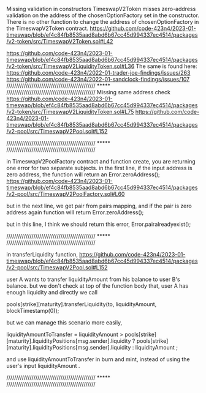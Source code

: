 Missing validation in constructors
TimeswapV2Token misses zero-address validation on the address of the chosenOptionFactory set in the constructor.
There is no other function to change the address of chosenOptionFactory in the TimeswapV2Token contract.
https://github.com/code-423n4/2023-01-timeswap/blob/ef4c84fb8535aad8abd6b67cc45d994337ec4514/packages/v2-token/src/TimeswapV2Token.sol#L42

https://github.com/code-423n4/2023-01-timeswap/blob/ef4c84fb8535aad8abd6b67cc45d994337ec4514/packages/v2-token/src/TimeswapV2LiquidityToken.sol#L36
The same is found here:
https://github.com/code-423n4/2022-01-trader-joe-findings/issues/263
https://github.com/code-423n4/2022-01-sandclock-findings/issues/107
////////////////////////////////////////////// ***** //////////////////////////////////////////////
Missing same address check
https://github.com/code-423n4/2023-01-timeswap/blob/ef4c84fb8535aad8abd6b67cc45d994337ec4514/packages/v2-token/src/TimeswapV2LiquidityToken.sol#L75
https://github.com/code-423n4/2023-01-timeswap/blob/ef4c84fb8535aad8abd6b67cc45d994337ec4514/packages/v2-pool/src/TimeswapV2Pool.sol#L152

////////////////////////////////////////////// ***** //////////////////////////////////////////////

in TimeswapV2PoolFactory contract and function create, you are returning one error for two separate subjects. 
in the first line, if the input address is zero address, the function will return an Error.zeroAddress();
https://github.com/code-423n4/2023-01-timeswap/blob/ef4c84fb8535aad8abd6b67cc45d994337ec4514/packages/v2-pool/src/TimeswapV2PoolFactory.sol#L60

but in the next line, we get pair from pairs mapping, and if the pair is zero address again function will return Error.zeroAddress();

but in this line, I think we should return this error, Error.pairalreadyexist();

////////////////////////////////////////////// ***** //////////////////////////////////////////////

in transferLiquidity function,
https://github.com/code-423n4/2023-01-timeswap/blob/ef4c84fb8535aad8abd6b67cc45d994337ec4514/packages/v2-pool/src/TimeswapV2Pool.sol#L152

user A wants to transfer liquidityAmount from his balance to user B's balance. but we don't check at top of the function body that, user A has enough liquidity and directly we call 

pools[strike][maturity].transferLiquidity(to, liquidityAmount, blockTimestamp(0));

but we can manage this scenario more easily,

liquidityAmountToTransfer = 
liquidityAmount > pools[strike][maturity].liquidityPositions[msg.sender].liquidity ? pools[strike][maturity].liquidityPositions[msg.sender].liquidity : liquidityAmount ;

and use liquidityAmountToTransfer in burn and mint, instead of using the user's input liquidityAmount .

////////////////////////////////////////////// ***** //////////////////////////////////////////////